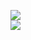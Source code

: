 [![](https://img.shields.io/badge/Made%20With-Github%20Spray-lightgrey.svg?style=for-the-badge&logo=github)](https://github.com/Annihil/github-spray#26766)  
[![](https://i.imgur.com/2DrTn0Z.gif)](https://github.com/Annihil/github-spray)